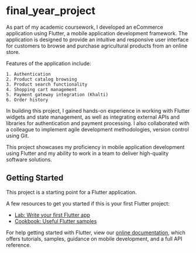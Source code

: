 # final_year_project

As part of my academic coursework, I developed an eCommerce application using Flutter, a mobile application development framework. The application is designed to provide an intuitive and responsive user interface for customers to browse and purchase agricultural products from an online store.

Features of the application include:

    1. Authentication
    2. Product catalog browsing
    3. Product search functionality
    4. Shopping cart management
    5. Payment gateway integration (Khalti)
    6. Order history

In building this project, I gained hands-on experience in working with Flutter widgets and state management, as well as integrating external APIs and libraries for authentication and payment processing. I also collaborated with a colleague to implement agile development methodologies, version control using Git.

This project showcases my proficiency in mobile application development using Flutter and my ability to work in a team to deliver high-quality software solutions.

## Getting Started

This project is a starting point for a Flutter application.

A few resources to get you started if this is your first Flutter project:

- [Lab: Write your first Flutter app](https://flutter.dev/docs/get-started/codelab)
- [Cookbook: Useful Flutter samples](https://flutter.dev/docs/cookbook)

For help getting started with Flutter, view our
[online documentation](https://flutter.dev/docs), which offers tutorials,
samples, guidance on mobile development, and a full API reference.
